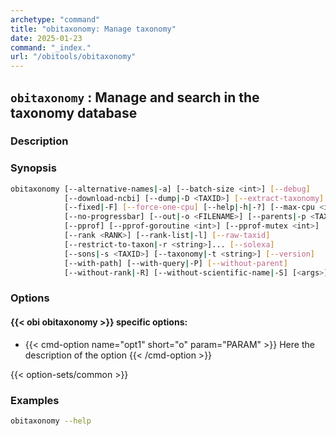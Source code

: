 ```yaml
---
archetype: "command"
title: "obitaxonomy: Manage taxonomy"
date: 2025-01-23
command: "_index."
url: "/obitools/obitaxonomy"
---
```


## `obitaxonomy` : Manage and search in the taxonomy database

### Description 



### Synopsis

```bash
obitaxonomy [--alternative-names|-a] [--batch-size <int>] [--debug]
            [--download-ncbi] [--dump|-D <TAXID>] [--extract-taxonomy]
            [--fixed|-F] [--force-one-cpu] [--help|-h|-?] [--max-cpu <int>]
            [--no-progressbar] [--out|-o <FILENAME>] [--parents|-p <TAXID>]
            [--pprof] [--pprof-goroutine <int>] [--pprof-mutex <int>]
            [--rank <RANK>] [--rank-list|-l] [--raw-taxid]
            [--restrict-to-taxon|-r <string>]... [--solexa]
            [--sons|-s <TAXID>] [--taxonomy|-t <string>] [--version]
            [--with-path] [--with-query|-P] [--without-parent]
            [--without-rank|-R] [--without-scientific-name|-S] [<args>]
```

### Options

#### {{< obi obitaxonomy >}} specific options:

- {{< cmd-option name="opt1" short="o" param="PARAM" >}}
  Here the description of the option
  {{< /cmd-option >}}

{{< option-sets/common >}}

### Examples

```bash
obitaxonomy --help
```
